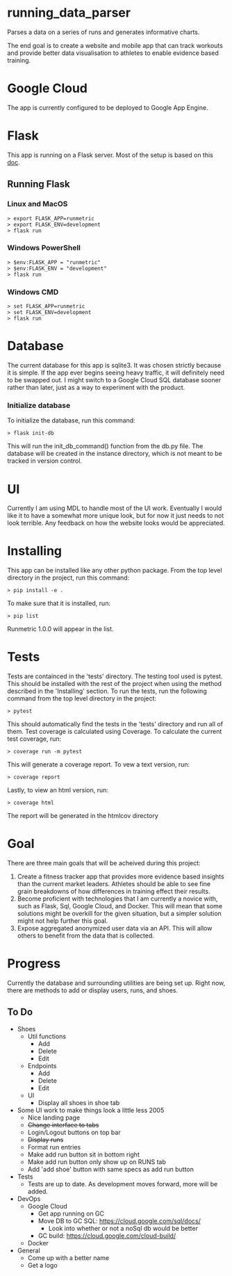 # running_data_parser
Parses a data on a series of runs and generates informative charts.

The end goal is to create a website and mobile app that can track workouts and provide better data visualisation to athletes to enable evidence based training.

# Google Cloud
The app is currently configured to be deployed to Google App Engine.

# Flask
This app is running on a Flask server. Most of the setup is based on this [doc](http://flask.pocoo.org/docs/1.0/tutorial/factory/).
## Running Flask
### Linux and MacOS
```
> export FLASK_APP=runmetric
> export FLASK_ENV=development
> flask run
```
### Windows PowerShell
```
> $env:FLASK_APP = "runmetric"
> $env:FLASK_ENV = "development"
> flask run
```
### Windows CMD
```
> set FLASK_APP=runmetric
> set FLASK_ENV=development
> flask run
```

# Database
The current database for this app is sqlite3. It was chosen strictly because it is simple. If the app ever begins seeing heavy traffic, it will definitely need to be swapped out. I might switch to a Google Cloud SQL database sooner rather than later, just as a way to experiment with the product.
### Initialize database
To initialize the database, run this command:
```
> flask init-db
```
This will run the init_db_command() function from the db.py file. The database will be created in the instance directory, which is not meant to be tracked in version control.

# UI
Currently I am using MDL to handle most of the UI work. Eventually I would like it to have a somewhat more unique look, but for now it just needs to not look terrible. Any feedback on how the website looks would be appreciated. 

# Installing
This app can be installed like any other python package. From the top level directory in the project, run this command:
```
> pip install -e .
```
To make sure that it is installed, run:
```
> pip list
```
Runmetric 1.0.0 will appear in the list.

# Tests
Tests are containced in the 'tests' directory. The testing tool used is pytest. This should be installed with the rest of the project when using the method described in the 'Installing' section.
To run the tests, run the following command from the top level directory in the project:
```
> pytest
```
This should automatically find the tests in the 'tests' directory and run all of them.
Test coverage is calculated using Coverage. To calculate the current test coverage, run:
```
> coverage run -m pytest
```
This will generate a coverage report. To vew a text version, run:
```
> coverage report
```
Lastly, to view an html version, run:
```
> coverage html
```
The report will be generated in the htmlcov directory

# Goal
There are three main goals that will be acheived during this project:

1. Create a fitness tracker app that provides more evidence based insights than the current market leaders. Athletes should be able to see fine grain breakdowns of how differences in training effect their results.
2. Become proficient with technologies that I am currently a novice with, such as Flask, Sql, Google Cloud, and Docker. This will mean that some solutions might be overkill for the given situation, but a simpler solution might not help further this goal. 
3. Expose aggregated anonymized user data via an API. This will allow others to benefit from the data that is collected.

# Progress
Currently the database and surrounding utilities are being set up. Right now, there are methods to add or display users, runs, and shoes.

## To Do
* Shoes
    - Util functions
        - Add
        - Delete
        - Edit
    - Endpoints
        - Add
        - Delete
        - Edit
    - UI
        - Display all shoes in shoe tab
* Some UI work to make things look a little less 2005
    - Nice landing page
    - ~~Change interface to tabs~~
    - Login/Logout buttons on top bar
    - ~~Display runs~~
    - Format run entries
    - Make add run button sit in bottom right
    - Make add run button only show up on RUNS tab
    - Add 'add shoe' button with same specs as add run button
* Tests
    - Tests are up to date. As development moves forward, more will be added.
* DevOps
    - Google Cloud
        - Get app running on GC
        - Move DB to GC SQL: https://cloud.google.com/sql/docs/
            - Look into whether or not a noSql db would be better
        - GC build: https://cloud.google.com/cloud-build/
    - Docker
* General
    - Come up with a better name
    - Get a logo